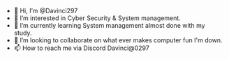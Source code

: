 - 👋 Hi, I’m @Davinci297
- 👀 I’m interested in Cyber Security & System management.
- 🌱 I’m currently learning System management almost done with my study.
- 💞️ I’m looking to collaborate on what ever makes computer fun I'm down.
- 📫 How to reach me via Discord Davinci@0297

<!---
Davinci297/Davinci297 is a ✨ special ✨ repository because its `README.md` (this file) appears on your GitHub profile.
You can click the Preview link to take a look at your changes.
--->
